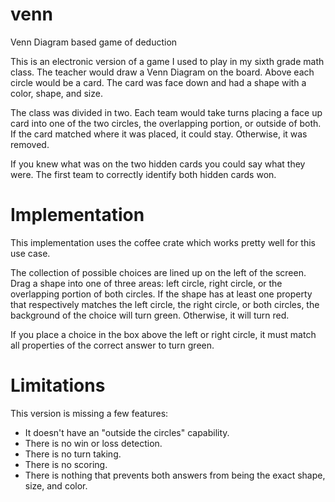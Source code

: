 # venn
Venn Diagram based game of deduction

This is an electronic version of a game I used to play in my sixth grade math class. The teacher would draw a Venn Diagram on the board. Above each circle would be a card. The card was face down and had a shape with a color, shape, and size.

The class was divided in two. Each team would take turns placing a face up card into one of the two circles, the overlapping portion, or outside of both. If the card matched where it was placed, it could stay. Otherwise, it was removed.

If you knew what was on the two hidden cards you could say what they were. The first team to correctly identify both hidden cards won.

# Implementation

This implementation uses the coffee crate which works pretty well for this use case.

The collection of possible choices are lined up on the left of the screen. Drag a shape into one of three areas: left circle, right circle, or the overlapping portion of both circles. If the shape has at least one property that respectively matches the left circle, the right circle, or both circles, the background of the choice will turn green. Otherwise, it will turn red.

If you place a choice in the box above the left or right circle, it must match all properties of the correct answer to turn green.

# Limitations

This version is missing a few features:
* It doesn't have an "outside the circles" capability.
* There is no win or loss detection.
* There is no turn taking.
* There is no scoring.
* There is nothing that prevents both answers from being the exact shape, size, and color.
